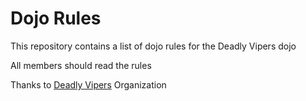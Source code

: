 Dojo Rules
==========

This repository contains a list of dojo rules for the Deadly Vipers dojo

All members should read the rules

Thanks to [Deadly Vipers]("https://github.com/deadlyvipers") Organization


